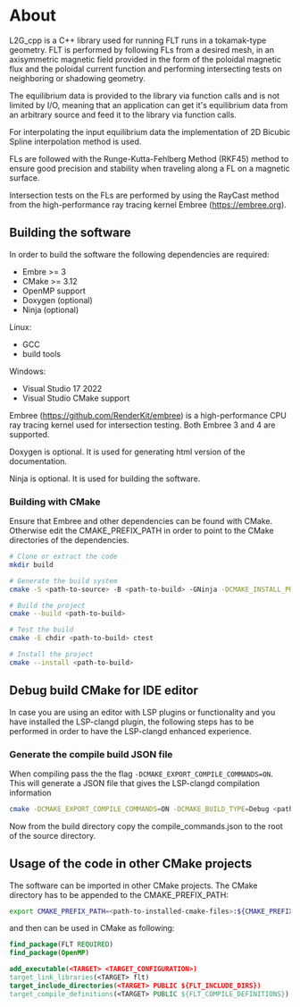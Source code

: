 
# About

L2G_cpp is a C++ library used for running FLT runs in a tokamak-type geometry.
FLT is performed by following FLs from a desired mesh, in an axisymmetric
magnetic field provided in the form of the poloidal magnetic flux and the
poloidal current function and performing intersecting tests on neighboring or
shadowing geometry.

The equilibrium data is provided to the library via function calls and is not
limited by I/O, meaning that an application can get it's equilibrium data
from an arbitrary source and feed it to the library via function calls.

For interpolating the input equilibrium data the implementation of 2D Bicubic
Spline interpolation method is used.

FLs are followed with the Runge-Kutta-Fehlberg Method (RKF45) method to ensure
good precision and stability when traveling along a FL on a magnetic surface.

Intersection tests on the FLs are performed by using the RayCast method from
the high-performance ray tracing kernel Embree (https://embree.org).


## Building the software

In order to build the software the following dependencies are required:

 - Embre >= 3
 - CMake >= 3.12
 - OpenMP support
 - Doxygen (optional)
 - Ninja (optional)

Linux:

 - GCC
 - build tools

Windows:

 - Visual Studio 17 2022
 - Visual Studio CMake support


Embree (https://github.com/RenderKit/embree) is a high-performance CPU ray 
tracing kernel used for intersection testing. Both Embree 3 and 4 are 
supported.

Doxygen is optional. It is used for generating html version of the 
documentation.

Ninja is optional. It is used for building the software.

### Building with CMake

Ensure that Embree and other dependencies can be found with CMake. Otherwise
edit the CMAKE_PREFIX_PATH in order to point to the CMake directories of the
dependencies.

```bash
# Clone or extract the code
mkdir build

# Generate the build system
cmake -S <path-to-source> -B <path-to-build> -GNinja -DCMAKE_INSTALL_PREFIX=<path-to-install> -DCMAKE_BUILD_TYPE=Release

# Build the project
cmake --build <path-to-build>

# Test the build
cmake -E chdir <path-to-build> ctest

# Install the project
cmake --install <path-to-build>
```

## Debug build CMake for IDE editor

In case you are using an editor with LSP plugins or functionality and you have
installed the LSP-clangd plugin, the following steps has to be performed in
order to have the LSP-clangd enhanced experience.

### Generate the compile build JSON file

When compiling pass the the flag ``-DCMAKE_EXPORT_COMPILE_COMMANDS=ON``. This
will generate a JSON file that gives the LSP-clangd compilation information

```bash
cmake -DCMAKE_EXPORT_COMPILE_COMMANDS=ON -DCMAKE_BUILD_TYPE=Debug <path-to-source>
```

Now from the build directory copy the compile_commands.json to the root of the
source directory.

## Usage of the code in other CMake projects

The software can be imported in other CMake projects. The CMake directory has
to be appended to the CMAKE_PREFIX_PATH:

```bash
export CMAKE_PREFIX_PATH=<path-to-installed-cmake-files>:${CMAKE_PREFIX_PATH}
```

and then can be used in CMake as following:

```cmake
find_package(FLT REQUIRED)
find_package(OpenMP)

add_executable(<TARGET> <TARGET_CONFIGURATION>)
target_link_libraries(<TARGET> flt)
target_include_directories(<TARGET> PUBLIC ${FLT_INCLUDE_DIRS})
target_compile_definitions(<TARGET> PUBLIC ${FLT_COMPILE_DEFINITIONS})
```